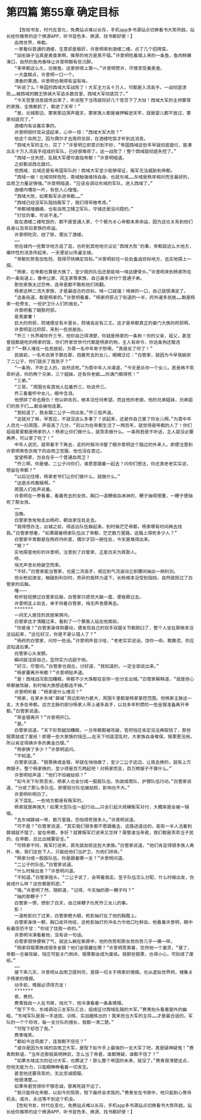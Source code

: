 # 第四篇 第55章 确定目标
        【告知书友，时代在变化，免费站点难以长存，手机app多书源站点切换看书大势所趋，站长给你推荐的这个换源APP，听书音色多、换源、找书都好使！】
       血雨世界，帝都。
       一家看似普通的酒楼，生意却是极好，许景明来到酒楼二楼，点了几个招牌菜。
       “邱彤妹子当真是美食家啊，推荐的地方是真不错。”许景明吃着端上来的一条鱼，鱼肉鲜嫩滑口，自然的鱼肉香味让许景明都有些沉醉。
       “来帝都这么久，论做鱼，这家排得上第一。”许景明赞许，尽情享受着美食。
       一大盘糕点，许景明一口一个。
       清香的果酒，许景明也喝得有滋有味。
       “听说了么？帝国的西域大军战败了！大军主力五十万人，可都是入流高手。一战彻底溃败……被西域的魏王铁骑大军追杀数百里，西域大军彻底完了。”
       “今天宫里消息就传出来了，听说陛下当场就将好几个官员下了大狱！西域大军的主帅蒙胥的家族，全族都抓了，都进了天牢！”
       “是，北城那边，蒙家那边哭声震天，蒙家族人都是被押解进天牢，就是婴儿都不放过，蒙家彻底完了。”
       酒楼内有谈着实事的。
       许景明顿时耳朵竖起来，心中一惊：“西域大军大败？”
       他这个血雨卫，因为偶尔才去南府总部，在酒楼吃饭才听到这消息。
       “西域大军的主力，完了？”许景明立即意识到不妙，“帝国西域这些年早就彻底糜烂，能凑出五十万入流高手组成的军队，已经很难得了。这一战败了！整个西域就彻底失控了。”
       “西域一旦失控，乱贼大军便可直指帝都！”许景明暗道。
       之前都说西北糜烂。
       但西域、北域还是有帝国军队的！西域大军至少能够保证，叛军无法威胁到帝都。
       “西域一崩！北域同样危险，南域勉强维持自身。也就东域……东域是秩序相对而言最好的，血雨卫力量足够强。”许景明暗道，“应该会调动东域的军队，进入西域了。”
       酒楼内嘈杂一片，有些人心惶惶。
       “西域大败，如果叛军杀进帝都……”
       “西域已经没军队阻挡叛军了，我们得早做考虑。”
       “帝都城墙巍峨，也有血雨卫辅卫军队，守城还是没问题的。”
       “打仗的事，可说不准。”
       能在酒楼二楼吃饭的，都不是普通人家，个个极为关心帝都未来命运，因为这也关系到他们自身以及背后家族的命运。
       许景明吃完，结了账，便出了酒楼。
       ……
       他在城内一些繁华地方逛了逛，也听到其他地方议论‘西域大败’的事，帝都就这么大地方，爆炸性的消息传起来，一天便足以传遍全城。
       “帝都形势愈加危险，我得尽快确定目标。”许景明前往一处处备选目标地方，去实地探上一探。
       “杨家，在帝都也算是大族了，至少我的队伍还是能啃一啃这硬骨头。”许景明来到杨家所在的一条街道上，像申公家、凤玉家等家族，自己最多对付个普通子弟。
       那些家族太过恐怖，连帝君都不敢和他们闹翻。
       杨家这种二流大家族，才是最适合的目标。啃一口就熘！啃掉的一口，自己就很满足了。
       “这条街道，都是杨家的。”许景明看着，“杨家府邸占了街道的一半，府外诸多民居……都是杨家一些旁支、一些护卫仆人们的居处。”
       许景明看了眼那府邸。
       是真豪奢！
       巨大的府邸，院墙便足有半里长，院墙高足有三丈。这才是帝都真正的豪门大族的府邸啊。
       许景明走过府邸，来到一些民居处。
       “乔三！外界喊你乔三爷，但你自己得清楚，你就是杨家的一条狗！你的父亲，祖父，甚至曾祖都是吃的杨家的饭，你们乔家世世代代都是杨家的狗，主人有命令，你这条狗还敢违逆？”一群人堵在一处民居前，为首一名中年男子怒喝，“真是反了你了！”
       民居前，一名布衣男子跪在那，抱着死去的女儿，眼睛泛红：“白管家，就因为今早我婉拒了二公子，你们就杀了我孩子？”
       “一条狗，不听主人的，自然该死。”为首中年人冷漠道，“今天是杀你一个女儿，若是再不乖乖听话，你的两个兄弟，三个姐妹，还有你老娘……你满门都得死！”
       “三弟。”
       “三哥。“周围也有其他人拉着乔三，劝说乔三。
       乔三看着怀中女儿，眼中含泪。
       他想拼了命去报仇！但以卵击石，根本没任何希望。而且他的老娘，他的兄弟姐妹，兄弟姐们的孩子们……都会被他连累。
       “我知道了，我会跟二公子一同出发。”乔三低声道。
       “这就对了嘛，早答应，不就没这么多事了？说起来，还是你自己害了你女儿啊。”为首中年人目光一扫周围，声音高了几分，“别以为在帝都生活了一两百年，就觉得是帝都的人了！你们祖祖辈辈都是杨家的人！杨家让你们做什么，就乖乖做什么。一条狗若是不听话，主人就没必要再养，可以宰了吃了！”
       中年人说完，就带着手下离去，走的时候冷冷瞥了眼许景明这个路过的外来人，即便注意到许景明青色衣袍下的血雨卫官服，他也没在意过。
       堂堂杨家，岂会在乎一个普通血雨卫？
       “乔三啊，你是傻。二公子问你们，谁愿意跟着一起去？问你们想法，你还真老老实实说，想留在帝都？”
       “以后记住喽，杨家老爷们让你们做什么，就做什么。”
       “这是杀鸡儆猴啊。“
       周围人们低声说着。
       许景明在一旁看着，看着死去的女孩，胸口一道鞭痕血淋淋的，鞭子抽得很重，一鞭子便抽死了那女孩。
       ……
       当晚。
       白管家急匆匆走出杨府，朝自家住处走去。
       “我得想办法，出城之前，得逃出队伍躲起来。到时候茫茫帝都，杨家哪有时间再去找我。”白管家想着，“如果跟着杨家队伍出了帝都，茫茫数万里路，这路上得死多少人？”
       白管家平常都是在杨府内听差，偶尔才回一趟住处，今天是难得出来。
       “嗯？”
       实地探查地形的许景明，注意到了白管家，正是白天为首那人。
       呼。
       悄无声息长枪破空而来。
       “不好。”白管家能当管家，也是二流高手，感应到气流波动立即腰间抽出一柄利剑。
       但长枪如游龙，触碰到利剑时，奇异的旋转力道下，长枪根本没受到阻挡，自然就掠过了白管家的后脑。
       嗤~~~
       枪杆轻轻擦过白管家后脑，白管家只感觉大脑一震，便昏厥过去。
       许景明走上前去，单手拎着白管家，悄无声息便离去。
       *******
       一间无人居住的民居柴房内。
       白管家这才清醒过来，看到了一个蒙面人站在他面前。
       “你是谁？”白管家身体刚要动，便发现自己的双手双腿关节都脱臼了，整个人坐在那根本没法站起来，“这位好汉，你是不是认错人了？”
       “杨府的白管家，问你一些话。”许景明声音沙哑，“老老实实说话，饶你一命。敢撒谎，你应该知道后果。”
       白管家心头发颤。
       瞬间就活捉自己，显然实力远超于他。
       “好汉，尽管问。”白管家也很怂，讨好道，“我知道的，一定全部说出来。”
       “杨家要离开帝都？”许景明轻声道。
       “是！西域战况愈加糟糕，帝都不少大族都在安排一些分支出城。”白管家解释道，“就是担心帝都被攻破，到时候大族想逃都逃不掉。”
       许景明听着：“杨家是什么情况？”
       “杨家，在家乡东域‘薛城’周边影响力甚大，周围千里都是杨家掌控范围。但杨家主脉这一支，大多在帝都。这次主脉的部分杨家人带上诸多高手，以及多年积攒的一些金银准备离开帝都。”白管家说道。
       “带金银离开？”许景明开口。
       “是。”
       白管家说道，“天下形势越加糟糕，一旦帝都都被攻破，官府钱庄肯定没法再取钱了，那些银票就成了废纸！即便一些大家族的钱庄……在天下彻底混乱时，大家族自身难保，银票更没用。所以肯定得换许多的黄金白银。”
       “杨家换了多少？”许景明追问。
       “不知道。”
       白管家说道，“银票换成金银，早就在悄悄做了，至少二公子这边，让我去换的，就有上万两银子。整个杨家换的，至少得是百万两起吧！对杨家而言，百万两银子不算什么。”
       许景明轻声道：“他们不怕被劫掠？”
       “如今天下形势恶劣，杨家人也会分成一股股队伍，伪装成商队、护镖队伍行动。”白管家说道，“分成了那么多队伍，即便部分队伍被劫掠，影响也不大。”
       许景明听明白了。
       天下混乱，一些地方都是有叛军的。
       杨家就是再强大！如果大型队伍一起行动……只会引起大规模叛军对付，大概率是会被一锅端。
       “去东域薛城一带，数万里路，恐怕得死很多人。”许景明说道。
       “可不是？”白管家说道，“其实我们很多都不愿跟着去，这路途遥远的，能有一半人活着到薛城就不错了。留在帝都，多好？就算叛军打进来又怎样？甭管谁当帝君，我们都是乖乖当子民的，在帝都，总比出城要安全。”
       “可杨家不同，叛军打进来，首先就劫掠这些大家族。”白管家说道，“他们肯定得很多族人离开，唉，我们这些下人，只能给他们当护卫，为他们拼命。”
       “杨家分成一股股队伍，你是跟着哪一支？”许景明问道。
       “二公子的队伍。”白管家说道。
       “什么时候出发？”许景明问道。
       “不知道。”白管家摇头，“二公子说了，会带着我走。至于队伍怎么分配，什么时候出发，伪装成什么样？这些都是机密。”
       “哦。”许景明了然，随即道，“记得，今天抽的那一鞭子吗？”
       “抽的那鞭子？”
       白管家一愣，想到了白天，自己挥鞭子仇死乔三女儿的事。
       彭！
       一道枪影扫了过来，白管家瞪大眼，枪影抽打在了他的胸膛上。
       白管家身体一颤，胸口皮开肉绽，这枪影抽打的冲击力令他口吐鲜血，他看着许景明，眼中有着惊恐不甘：“你说了饶我一命的。”
       许景明冷漠看着他，没有说一句话。
       白管家很快便咽了气，就这么躺在柴房中，他的伤势和那女孩伤势几乎一模一样。
       “杨家将银票换成很多金银？他们金银藏在哪？”许景明思索着，忽然他一个激灵，“是了，帝都一旦被攻破，钱庄可能关门倒闭，银票都会成为废纸。我那些银票，也得小心，可别成了废纸。”
       ……
       接下来几天，许景明从血雨卫提刑司，查探一切关于杨家的情报。也从虚拟世界网，搜集关于杨家的情报。
       动手前，情报必须得充足！
       *******
       夜，费府。
       费青独自一人在书房，烛光下，他冷漠看着一条条情报。
       “陛下下令，东域调动三支军队汇合，组成征讨西域乱贼的大军。”费青抬头看着窗外的幽暗，“东域军队是我一手选拔、训练、实战磨练出的！我来担当大军的主将……才是最合适的。军队的一个个将领，每一支分队的擅长，我都一清二楚。”
       “可陛下却否了我。”
       费青嗤笑。
       “都如今这局面了，连我都不信任？”
       “或许是因为东域的血雨卫大军，是陛下如今手上最强的一支大军了吧，真是疑神疑鬼！”费青默默道，“当年还那般英明神武，怎么当了帝君，谁都猜疑，谁都不信了？”
       “如果东域这次的征讨大军，也葬送了！那么整个帝国的未来，就没了。”费青很清楚这点，但他无能为力，只能眼睁睁看着一切发生。
       甚至他还要乖乖的，无比忠诚顺服。
       他很清楚……
       如果帝君觉得你不够忠诚，那离死就不远了。
       “我只能待在帝都，以如今的局势，陛下最终会求我的。”费青坐在书房中，他只能耐心等待机会。或许，永远等不到这个机会。
       【告知书友，时代在变化，免费站点难以长存，手机app多书源站点切换看书大势所趋，站长给你推荐的这个换源APP，听书音色多、换源、找书都好使！】
